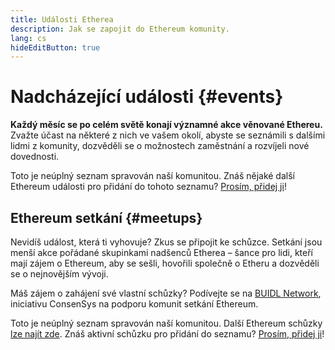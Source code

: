 ```yaml
---
title: Události Etherea
description: Jak se zapojit do Ethereum komunity.
lang: cs
hideEditButton: true
---
```


# Nadcházející události {#events}

**Každý měsíc se po celém světě konají významné akce věnované Ethereu.** Zvažte účast na některé z nich ve vašem okolí, abyste se seznámili s dalšími lidmi z komunity, dozvěděli se o možnostech zaměstnání a rozvíjeli nové dovednosti.

<UpcomingEventsList/>

Toto je neúplný seznam spravován naší komunitou. Znáš nějaké další Ethereum události pro přidání do tohoto seznamu? [Prosím, přidej ji](https://github.com/ethereum/ethereum-org-website/blob/dev/src/data/community-events.json)!

## Ethereum setkání {#meetups}

Nevidíš událost, která ti vyhovuje? Zkus se připojit ke schůzce. Setkání jsou menší akce pořádané skupinkami nadšenců Etherea – šance pro lidi, kteří mají zájem o Ethereum, aby se sešli, hovořili společně o Etheru a dozvěděli se o nejnovějším vývoji.

<MeetupList />

Máš zájem o zahájení své vlastní schůzky? Podívejte se na [BUIDL Network](https://consensys.net/developers/buidlnetwork/), iniciativu ConsenSys na podporu komunit setkání Ethereum.

Toto je neúplný seznam spravován naší komunitou. Další Ethereum schůzky [ lze najít zde](https://www.meetup.com/topics/ethereum/). Znáš aktivní schůzku pro přidání do seznamu? [Prosím, přidej ji](https://github.com/ethereum/ethereum-org-website/blob/dev/src/data/community-meetups.json)!
